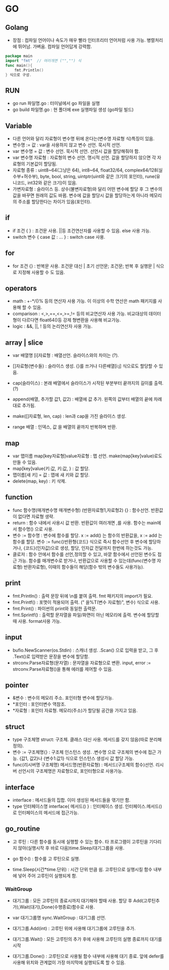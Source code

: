 # GO
## Golang
- 장점 : 컴파일 언어이나 속도가 매우 빨라 인터프리터 언어처럼 사용 가능. 병렬처리에 뛰어남. 가벼움. 컴파일 언어답게 강력함.
```go
package main
import "fmt"  // 여러개면 ("","") 식
func main(){ 
    fmt.Println() 
} 식으로 구성.
```

## RUN
- go run 파일명.go : 터미널에서 go 파일을 실행
- go build 파일명.go : 현 폴더에 exe 실행파일 생성 (go파일 빌드)

## Variable
- 다른 언어와 달리 자료형이 변수명 뒤에 온다는(변수명 자료형 식)특징이 있음.
- 변수명 := 값 : var을 사용하지 않고 변수 선언. 묵시적 선언.
- var 변수명 = 값 : 변수 선언. 묵시적 선언. 선언시 값을 할당해줘야 함.
- var 변수명 자료형 : 자료형의 변수 선언. 명시적 선언. 값을 할당하지 않으면 각 자료형의 기본값이 할당됨.  
- 자료형 종류 : uint8~64(그냥은 64), int8~64, float32/64, complex64/128(실수부+허수부), byte, bool, string,
                uintptr(uint와 같은 크기의 포인터), rune(유니코드, int32와 같은 크기)이 있음.
- 가변자료형 : 슬라이스 등. 상수(불변자료형)와 달리 어떤 변수에 할당 후 그 변수의 값을 바꾸면 원래의 값도 바뀜. 
  변수에 값을 할당시 값을 할당하는게 아니라 메모리의 주소를 할당한다는 차이가 있음(포인터).


## if
- if 조건 { } : 조건문 사용. ||등 조건연산자를 사용할 수 있음. else 사용 가능.
- switch 변수 { case 값 : ... } : switch case 사용.

## for
- for 조건 {} : 반복문 사용. 조건문 대신 | 초기 선언문; 조건문; 반복 후 실행문 | 식으로 지정해 사용할 수 도 있음.

## operators
- math : +-*/()% 등의 연산자 사용 가능. 이 이상의 수학 연산은 math 패키지를 사용해 할 수 있음.
- comparison : <,>,==,<=,>=,!= 등의 비교연산자 사용 가능. 비교대상의 데이터 형이 다르다면 float64()등 강제 형변환을 사용해 비교가능.
- logic : &&, ||, ! 등의 논리연산자 사용 가능. 


## array | slice
- var 배열명 [i]자료형 : 배열선언. 슬라이스와의 차이는 (?).
- []자료형{변수들} : 슬라이스 생성. {}를 쓰거나 다른배열[i:j] 식으로도 할당할 수 있음. 
- cap(슬라이스) : 본래 배열에서 슬라이스가 시작된 부분부터 끝까지의 길이를 출력. (?)

- append(배열, 추가할 값1, 값2) : 배열에 값 추가. 왼쪽의 값부터 배열의 끝에 차례대로 추가됨.
- make([]자료형, len, cap) : len과 cap을 가진 슬라이스 생성. 
- range 배열 : 인덱스, 값 을 배열의 끝까지 반복하며 반환. 

## map
- var 맵이름 map[key자료형]value자료형 : 맵 선언. make(map[key]value)로도 만들 수 있음.
- map[key]value{키:값, 키:값, } : 값 할당.
- 맵이름[새 키] = 값 : 맵에 새 키와 값 할당.
- delete(map, key) : 키 삭제. 


## function
- func 함수명(매개변수명 매개변수형) (반환자료형1,자료형2) {} : 함수선언. 반환값이 없다면 자료형 생략.
- return : 함수 내에서 사용시 값 반환. 반환값이 여러개면 ,를 사용. 함수는 main에서 함수명() 으로 사용.
- 변수 := 함수명 : 변수에 함수를 할당. x := add() 는 함수의 반환값을, x := add 는 함수를 할당. 
  변수 := func()반환형{코드} 식으로 즉시 함수선언 후 변수에 할당하거나, {코드}(인자값)으로 생성, 할당, 인자값 전달까지 한번에 하는것도 가능.
- 클로저 : 함수 안에서 함수를 선언,정의할 수 있고, 바깥 함수에서 선언된 변수도 접근 가능.
  함수를 매개변수로 받거나, 반환값으로 사용할 수 있는데(func(변수명 자료형) 반환자료형), 이때의 함수들이 해당(함수 밖의 변수들도 사용가능).

## print
- fmt.Println() : 출력 문장 뒤에 \n를 붙여 출력. fmt 패키지의 import가 필요.
- fmt.Printf() : 포맷이 적용되어 출력. (" 을%T(변수 자료형)", 변수) 식으로 사용. 
- fmt.Print() : 파이썬의 print와 동일한 출력문.
- fmt.Sprintf() : 출력할 문자열을 파일/화면이 아닌 메모리에 출력. 변수에 할당할 때 사용. format사용 가능.

## input
- bufio.NewScanner(os.Stdin) : 스캐너 생성. .Scan() 으로 입력을 받고, 그 후 .Text()로 입력받은 문장을 변수에 할당함.
- strconv.Parse자료형(문자열) : 문자열을 자료형으로 변환. input, error := strconv.Parse자료형()을 통해 에러를 제어할 수 있음.

## pointer
- &변수 : 변수의 메모리 주소. 포인터형 변수에 할당가능.
- *포인터 : 포인터변수 역참조. 
- *자료형 : 포인터 자료형. 메모리(주소)가 할당될 공간을 가지고 있음.


## struct
- type 구조체명 struct: 구조체. 클래스 대신 사용. 메서드를 갖지 않음(따로 분리해 정의).
- 변수 := 구조체명{} : 구조체 인스턴스 생성. .변수명 으로 구조체의 변수에 접근 가능. 
  {값1, 값2}나 {변수1:값1} 식으로 인스턴스 생성시 값 할당 가능. 
- func(리시버명 구조체명) 메서드명(반환자료형) : 메서드(구조체의 함수)선언. 리시버 선언시의 구조체명은 자료형으로, 포인터형으로 사용가능. 

## interface
- interface : 메서드들의 집합. 이미 생성된 메서드들을 엮기만 함.
- type 인터페이스명 interface{ 메서드() } : 인터페이스 생성. 인터페이스.메서드() 로 인터페이스의 메서드에 접근가능.

## go_routine
- 고 루틴 : 다른 함수를 동시에 실행할 수 있는 함수. 타 프로그램이 고루틴을 기다리지 않아(실행시작 후 바로 다음)time.Sleep/대기그룹을 사용.
  
- go 함수() : 함수를 고 루틴으로 실행.
- time.Sleep(시간*time.단위) : 시간 단위 만큼 쉼. 고루틴으로 실행시킬 함수 내부에 넣어 주어 고루틴이 실행되게 함.

### WaitGroup
- 대기그룹 : 모든 고루틴의 종료시까지 대기해야 할때 사용. 할당 후 Add(고루틴추가),Wait(대기),Done(수행종료)함수로 사용.
- var 대기그룹명 sync.WaitGroup : 대기그룹 선언.
  
- 대기그룹.Add(int) : 고루틴 위에 사용해 대기그룹에 고루틴을 추가.
- 대기그룹.Wait() : 모든 고루틴의 추가 후에 사용해 고루틴의 실행 종료까지 대기를 시작
- 대기그룹.Done() : 고루틴으로 사용될 함수 내부에 사용해 대기 종료. 앞에 defer를 사용해 위치와 관계없이 가장 마지막에 실행되도록 할 수 있음.
